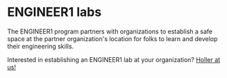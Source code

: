 # ENGINEER1 labs

The ENGINEER1 program partners with organizations to establish a safe space
at the partner organization's location for folks to learn and develop
their engineering skills.

Interested in establishing an ENGINEER1 lab at your organization?
[Holler at us!](mailto:holler@engineer1.org)
